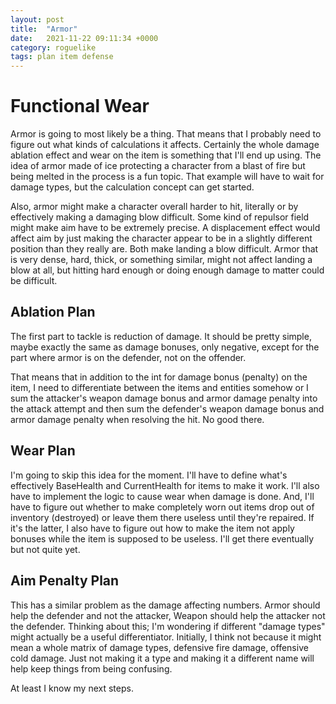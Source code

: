 ```yaml
---
layout: post
title:  "Armor"
date:   2021-11-22 09:11:34 +0000
category: roguelike
tags: plan item defense
---
```


# Functional Wear
Armor is going to most likely be a thing. That means that I probably need to figure out what kinds of calculations it affects. Certainly the whole damage ablation effect and wear on the item is something that I'll end up using. The idea of armor made of ice protecting a character from a blast of fire but being melted in the process is a fun topic. That example will have to wait for damage types, but the calculation concept can get started.  

Also, armor might make a character overall harder to hit, literally or by effectively making a damaging blow difficult. Some kind of repulsor field might make aim have to be extremely precise. A displacement effect would affect aim by just making the character appear to be in a slightly different position than they really are. Both make landing a blow difficult. Armor that is very dense, hard, thick, or something similar, might not affect landing a blow at all, but hitting hard enough or doing enough damage to matter could be difficult.  

## Ablation Plan
The first part to tackle is reduction of damage. It should be pretty simple, maybe exactly the same as damage bonuses, only negative, except for the part where armor is on the defender, not on the offender.  

That means that in addition to the int for damage bonus (penalty) on the item, I need to differentiate between the items and entities somehow or I sum the attacker's weapon damage bonus and armor damage penalty into the attack attempt and then sum the defender's weapon damage bonus and armor damage penalty when resolving the hit. No good there.  

## Wear Plan
I'm going to skip this idea for the moment. I'll have to define what's effectively BaseHealth and CurrentHealth for items to make it work. I'll also have to implement the logic to cause wear when damage is done. And, I'll have to figure out whether to make completely worn out items drop out of inventory (destroyed) or leave them there useless until they're repaired. If it's the latter, I also have to figure out how to make the item not apply bonuses while the item is supposed to be useless. I'll get there eventually but not quite yet.  

## Aim Penalty Plan
This has a similar problem as the damage affecting numbers. Armor should help the defender and not the attacker, Weapon should help the attacker not the defender. Thinking about this; I'm wondering if different "damage types" might actually be a useful differentiator. Initially, I think not because it might mean a whole matrix of damage types, defensive fire damage, offensive cold damage. Just not making it a type and making it a different name will help keep things from being confusing.  

At least I know my next steps.  